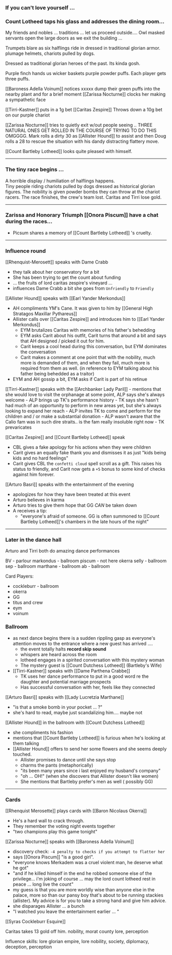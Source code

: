 ### If you can't love yourself ...


### Count Lotheed taps his glass and addresses the dining room...
My friends and nobles ... traditions ... let us proceed outside.... Owl masked servants open the large doors as we exit the building ... 

Trumpets blare as six halflings ride in dressed in traditional glorian armor.  plumage helmets, chariots pulled by dogs.

Dressed as traditional glorian heroes of the past.  Its kinda gosh.  

Purple finch hands us wicker baskets purple powder puffs.  Each player gets three puffs.

[[Baroness Adella Voinum]] notices xxxxx dump their green puffs into the nearby plant and for a brief moment [[Zarissa Nocturne]] clocks her making a sympathetic face

[[Tirri-Kastner]] puts in a 1g bet
[[Caritas Zespire]] Throws down a 10g bet on our purple chariot


[[Zarissa Nocturne]] tries to quietly exit w/out people seeing .. THREE NATURAL ONES GET ROLLED IN THE COURSE OF TRYING TO DO THIS OMGGGG. Mark rolls a dirty 30 as [[Allister Hound]] to assist and then Doug rolls a 28 to rescue the situation with his dandy distracting flattery move.  

[[Count Bartleby Lotheed]] looks quite pleased with himself.

---
### The tiny race begins ...
A horrible display / humiliation of halflings happens.  
Tiny people riding chariots pulled by dogs dressed as historical glorian figures.
The nobility is given powder bombs they can throw at the chariot racers.
The race finishes, the crew's team lost.  Caritas and Tirri lose gold.

---

### Zarissa and Honorary Triumph [[Onora Piscum]] have a chat during the races...
- Picsum shares a memory of [[Count Bartleby Lotheed]] 's cruelty.

---

### Influence round

[[Rhenquist-Merosett]] speaks with Dame Crabb
- they talk about her conservatory for a bit
- She has been trying to get the count about funding
- ... the fruits of lord caritas zespire's vineyard ... 
- influences Dame Crabb a bit she goes from `Unfriendly` to `Friendly`

[[Allister Hound]] speaks with [[Earl Yander Merkondus]]
- AH compliments YM's Cane.  It was given to him by [[General High Stratagos Maxillar Pythareus]]
- Allister calls over [[Caritas Zespire]] and introduces him to [[Earl Yander Merkondus]]
	- EYM brutalizes Caritas with memories of his father's behedding
	- EYM asks Carit about his outfit, Carit turns that around a bit and says that AH designed / picked it out for him.
	- Carit keeps a cool head during this conversation, but EYM dominates the conversation
	- Carit makes a comment at one point that with the nobility, much more is demanded of them, and when they fail, much more is required from them as well. (in reference to EYM talking about his father being behedded as a traitor)
-  EYM and AH gossip a bit, EYM asks if Carit is part of his retinue

[[Tirri-Kastner]] speaks with the [[Archbanker Lady Paril]]
	- mentions that she would love to visit the orphanage at some point, ALP says she's always welcome
	- ALP brings up TK's performance history
		- TK says she hasn't had much of an opportunity to perform in new areas yet, but she's always looking to expand her reach
		- ALP invites TK to come and perform for the children and / or make a substantial donation
		- ALP wasn't aware that the Calio fam was in such dire straits.. is the fam really insoluble right now
		- TK prevaricates 

[[Caritas Zespire]] and [[Count Bartleby Lotheed]] speak
- CBL gives a fake apology for his actions when they were children
- Carit gives an equally fake thank you and dismisses it as just "kids being kids and no hard feelings"
- Carit gives CBL the `confetti cloud` spell scroll as a gift.  This raises his status to friendly, and Carit now gets a `+5` bonus to some kind of checks against him forever.

[[Arturo Basri]] speaks with the entertainment of the evening
- apologizes for how they have been treated at this event
- Arturo believes in karma
- Arturo tries to give them hope that GG _CAN_ be taken down
- A receives a tip:  
	- "everyone's afraid of someone.  GG is often summoned to [[Count Bartleby Lotheed]]'s chambers in the late hours of the night"


---

### Later in the dance hall
Arturo and Tirri both do amazing dance performances

BV - parlour
markondus - ballroom
piscum - not here
okerra selly - ballroom
sep - ballroom
marthane - ballroom
ab - ballroom

Card Players:
- cockleburr - ballroom
- okerra
- GG
- titus and crew
- eym
- voinum

### Ballroom 
- as next dance begins there is a sudden rippling gasp as everyone's attention moves to the entrance where a new guest has arrived ....
	- the event totally halts **record skip sound**
	- whispers are heard across the room
	- lotheed engages in a spirited conversation with this mystery woman
	- The mystery guest is [[Count Dutchess Lotheed]] (Bartleby's Wife)
- [[Tirri-Kastner]] speaks with [[Dame Parthena Crabbe]]
	- TK uses her dance performance to put in a good word re the daughter and potential marriage prospects
	- Has successful conversation with her, feels like they connected

[[Arturo Basri]] speaks with [[Lady Lucretzia Marthane]]
 - "is that a smoke bomb in your pocket ... ?"
 - she's hard to read, maybe just scandalizing him.... maybe not

[[Allister Hound]] in the ballroom with [[Count Dutchess Lotheed]]
- she compliments his fashion
- mentions that [[Count Bartleby Lotheed]] is furious when he's looking at them talking
- [[Allister Hound]] offers to send her some flowers and she seems deeply touched.
	- Allister promises to dance until she says stop
	- charms the pants (metaphorically)
	- "its been many years since i last enjoyed my husband's company"
	- "oh ... OH!" (when she discovers that Allister doesn't like women)
	- She mentions that Bartleby prefer's men as well ( possibly GG)

---

### Cards
[[Rhenquist Merosette]] plays cards with [[Baron Nicolaus Okerra]] 
- He's a hard wall to crack through.
- They remember the voting night events together
- "two champions play this game tonight"

[[Zarissa Nocturne]] speaks with [[Baroness Adella Voinum]]
- discovery check:  `-4 penalty to checks if you attempt to flatter her`
- says [[Onora Piscum]] "is a good girl".
- "everyone knows Merkadem was a cruel violent man, he deserve what he got"
- "and if he killed himself in the end he robbed someone else of the privilege... i'm joking of course ... may the lord count lotheed rest in peace ... long live the count"
- my guess is that you are more worldly wise than anyone else in the palace, more so than our pansy boy that's about to be running stackies (allister).  My advice is for you to take a strong hand and give him advice.
- she disparages Allister ... a bunch
- "I watched you leave the entertainment earlier ... " 

[[Syras Cockleburr Esquire]]

Caritas takes 13 gold off him.
nobility, morat county lore, perception

Influence skills: lore glorian empire, lore nobility, society, diplomacy, deception, perception
